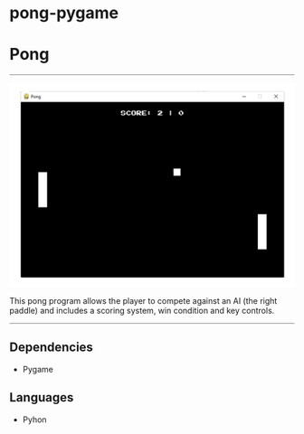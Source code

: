 # pong-pygame

# Pong
<hr style="height:1px; border:none; color: #808080; background-color: #808080;">

![pong-img](/Assets/pong-readme-img.png)

This pong program allows the player to compete against an AI (the right paddle) and includes a scoring system, win condition and key controls.
<hr style="height:1px; border:none; color: #808080; background-color: #808080;">

## Dependencies

<ul>
<li>Pygame</li>
</ul>


## Languages

<ul>
<li>Pyhon</li>
</ul>
